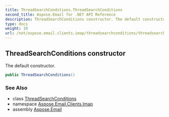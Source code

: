 ```yaml
---
title: ThreadSearchConditions.ThreadSearchConditions
second_title: Aspose.Email for .NET API Reference
description: ThreadSearchConditions constructor. The default constructor
type: docs
weight: 10
url: /net/aspose.email.clients.imap/threadsearchconditions/threadsearchconditions/
---
```

## ThreadSearchConditions constructor

The default constructor.

```csharp
public ThreadSearchConditions()
```

### See Also

* class [ThreadSearchConditions](../)
* namespace [Aspose.Email.Clients.Imap](../../threadsearchconditions/)
* assembly [Aspose.Email](../../../)


